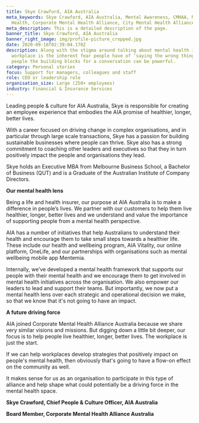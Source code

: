 ```yaml
---
title: Skye Crawford, AIA Australia
meta_keywords: Skye Crawford, AIA Australia, Mental Awareness, CMHAA, Mental
  Health, Corporate Mental Health Alliance, City Mental Health Alliance
meta_description: This is a detailed description of the page.
banner_title: Skye Crawford, AIA Australia
banner_right_image: img/profile-picture_cropped.jpg
date: 2020-09-16T02:39:04.178Z
description: Along with the stigma around talking about mental health in the
  workplace is the inherent fear people have of ‘saying the wrong thing’, giving
  people the building blocks for a conversation can be powerful.
category: Personal stories
focus: Support for managers, colleagues and staff
role: CEO or leadership role
organisation_size: Large (250+ employees)
industry: Financial & Insurance Services
---
```

Leading people & culture for AIA Australia, Skye is responsible for creating an employee experience that embodies the AIA promise of healthier, longer, better lives.

With a career focused on driving change in complex organisations, and in particular through large scale transactions, Skye has a passion for building sustainable businesses where people can thrive. Skye also has a strong commitment to coaching other leaders and executives so that they in turn positively impact the people and organisations they lead.

Skye holds an Executive MBA from Melbourne Business School, a Bachelor of Business (QUT) and is a Graduate of the Australian Institute of Company Directors.

**Our mental health lens**

Being a life and health insurer, our purpose at AIA Australia is to make a difference in people’s lives. We partner with our customers to help them live healthier, longer, better lives and we understand and value the importance of supporting people from a mental health perspective.

AIA has a number of initiatives that help Australians to understand their health and encourage them to take small steps towards a healthier life. These include our health and wellbeing program, AIA Vitality, our online platform, OneLife, and our partnerships with organisations such as mental wellbeing mobile app Mentemia.

Internally, we’ve developed a mental health framework that supports our people with their mental health and we encourage them to get involved in mental health initiatives across the organisation. We also empower our leaders to lead and support their teams. But importantly, we now put a mental health lens over each strategic and operational decision we make, so that we know that it's not going to have an impact.

**A future driving force**

AIA joined  Corporate Mental Health Alliance Australia because we share very similar visions and missions. But digging down a little bit deeper, our focus is to help people live healthier, longer, better lives. The workplace is just the start.

If we can help workplaces develop strategies that positively impact on people's mental health, then obviously that's going to have a flow-on effect on the community as well.

It makes sense for us as an organisation to participate in this type of alliance and help shape what could potentially be a driving force in the mental health space.

**Skye Crawford, Chief People & Culture Officer, AIA Australia**

**Board Member, Corporate Mental Health Alliance Australia**
